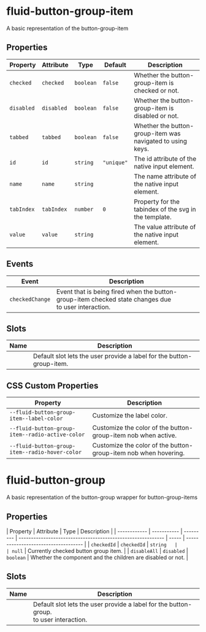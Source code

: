 # fluid-button-group-item

A basic representation of the button-group-item

## Properties

| Property   | Attribute  | Type      | Default    | Description                                                |
| ---------- | ---------- | --------- | ---------- | ---------------------------------------------------------- |
| `checked`  | `checked`  | `boolean` | `false`    | Whether the button-group-item is checked or not.           |
| `disabled` | `disabled` | `boolean` | `false`    | Whether the button-group-item is disabled or not.          |
| `tabbed`   | `tabbed`   | `boolean` | `false`    | Whether the button-group-item was navigated to using keys. |
| `id`       | `id`       | `string`  | `"unique"` | The id attribute of the native input element.              |
| `name`     | `name`     | `string`  |            | The name attribute of the native input element.            |
| `tabIndex` | `tabIndex` | `number`  | `0`        | Property for the tabindex of the svg in the template.      |
| `value`    | `value`    | `string`  |            | The value attribute of the native input element.           |

## Events

| Event           | Description                                                                                              |
| --------------- | -------------------------------------------------------------------------------------------------------- |
| `checkedChange` | Event that is being fired when the button-group-item checked state changes due<br />to user interaction. |

## Slots

| Name | Description                                                           |
| ---- | --------------------------------------------------------------------- |
|      | Default slot lets the user provide a label for the button-group-item. |

## CSS Custom Properties

| Property                                        | Description                                                     |
| ----------------------------------------------- | --------------------------------------------------------------- |
| `--fluid-button-group-item--label-color`        | Customize the label color.                                      |
| `--fluid-button-group-item--radio-active-color` | Customize the color of the button-group-item nob when active.   |
| `--fluid-button-group-item--radio-hover-color`  | Customize the color of the button-group-item nob when hovering. |

# fluid-button-group

A basic representation of the button-group wrapper for button-group-items

## Properties

| Property     | Attribute   | Type      | Description                                                 |
| ------------ | ----------- | --------- | ----------------------------------------------------------- | ----- | ------------------------------------ |
| `checkedId`  | `checkedId` | `string   |                                                             | null` | Currently checked button group item. |
| `disableAll` | `disabled`  | `boolean` | Whether the component and the children are disabled or not. |

## Slots

| Name | Description                                                                                |
| ---- | ------------------------------------------------------------------------------------------ |
|      | Default slot lets the user provide a label for the button-group.<br />to user interaction. |
